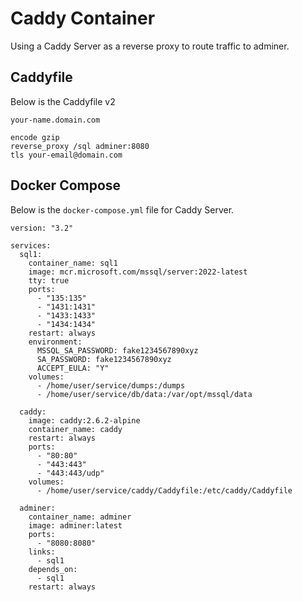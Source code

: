 # Caddy Container

Using a Caddy Server as a reverse proxy to route traffic to adminer.

## Caddyfile

Below is the Caddyfile v2

```
your-name.domain.com

encode gzip
reverse_proxy /sql adminer:8080
tls your-email@domain.com

```

## Docker Compose

Below is the `docker-compose.yml` file for Caddy Server.

```
version: "3.2"

services:
  sql1:
    container_name: sql1
    image: mcr.microsoft.com/mssql/server:2022-latest
    tty: true
    ports:
      - "135:135"
      - "1431:1431"
      - "1433:1433"
      - "1434:1434"
    restart: always
    environment:
      MSSQL_SA_PASSWORD: fake1234567890xyz
      SA_PASSWORD: fake1234567890xyz
      ACCEPT_EULA: "Y"
    volumes:
      - /home/user/service/dumps:/dumps
      - /home/user/service/db/data:/var/opt/mssql/data

  caddy:
    image: caddy:2.6.2-alpine
    container_name: caddy
    restart: always
    ports:
      - "80:80"
      - "443:443"
      - "443:443/udp"
    volumes:
      - /home/user/service/caddy/Caddyfile:/etc/caddy/Caddyfile
      
  adminer:
    container_name: adminer
    image: adminer:latest
    ports:
      - "8080:8080"
    links:
      - sql1
    depends_on:
      - sql1
    restart: always
```
